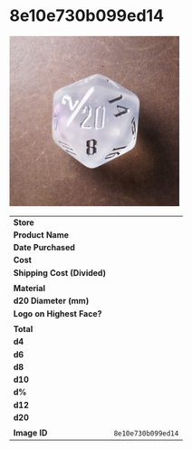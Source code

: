 # 8e10e730b099ed14

<img src="https://raw.githubusercontent.com/jesskelsall/astarus-images/main/dice/8e10e730b099ed14.jpg" height="300" />

|||
| --- | --- |
| **Store** | |
| **Product Name** | |
| **Date Purchased** | |
| **Cost** | |
| **Shipping Cost (Divided)** | |
||
| **Material** | |
| **d20 Diameter (mm)** | |
| **Logo on Highest Face?** | |
||
| **Total** | |
| **d4** | |
| **d6** | |
| **d8** | |
| **d10** | |
| **d%** | |
| **d12** | |
| **d20** | |
||
| **Image ID** | `8e10e730b099ed14` |
